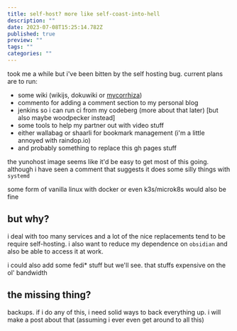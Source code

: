 ```yaml
---
title: self-host? more like self-coast-into-hell
description: ""
date: 2023-07-08T15:25:14.782Z
published: true
preview: ""
tags: ""
categories: ""
---
```


took me a while but i've been bitten by the self hosting bug. current plans are to run:

* some wiki (wikijs, dokuwiki or [mycorrhiza](https://mycorrhiza.wiki/))
* commento for adding a comment section to my personal blog
* jenkins so i can run ci from my codeberg (more about that later) \[but also maybe woodpecker instead\]
* some tools to help my partner out with video stuff
* either wallabag or shaarli for bookmark management (i'm a little annoyed with raindop.io)
* and probably something to replace this gh pages stuff

the yunohost image seems like it'd be easy to get most of this going. although i have seen a comment that suggests it does some silly things with `systemd`

some form of vanilla linux with docker or even k3s/microk8s would also be fine

## but why?

i deal with too many services and a lot of the nice replacements tend to be require self-hosting. i also want to reduce my dependence on `obsidian` and also be able to access it at work. 

i could also add some fedi* stuff but we'll see. that stuffs expensive on the ol' bandwidth

## the missing thing?

backups. if i do any of this, i need solid ways to back everything up. i will make a post about that (assuming i ever even get around to all this)
